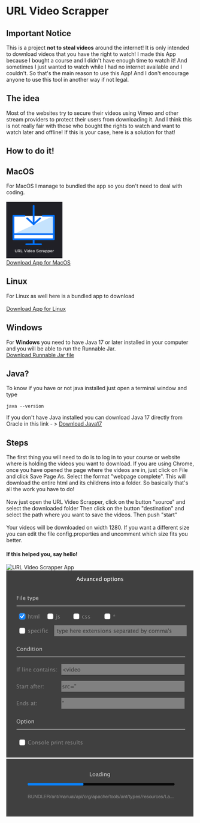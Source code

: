 # URL Video Scrapper

## Important Notice
This is a project **not to steal videos** around the internet! It is only intended to download
videos that you have the right to watch! I made this App because I bought a course and 
I didn't have enough time to watch it! And sometimes I just wanted to watch while I had
no internet available and I couldn't. So that's the main reason to use this App! 
And I don't encourage anyone to use this tool in another way if not legal.

## The idea 
Most of the websites try to secure their videos using Vimeo and other stream providers
to protect their users from downloading it. And I think this is not really fair with those
who bought the rights to watch and want to watch later and offline! If this is your case, here is a solution for that!

## How to do it!
## **MacOS**
For MacOS I manage to bundled the app so you don't need to deal with coding.<br><br>
<a href="https://github.com/rcastrucci/URLVideoScrapper/tree/main/Bundled%20App">
<img src="https://github.com/rcastrucci/URLVideoScrapper/blob/main/Bundled%20App/URLScrapper%20App.png" width="150" height="150"/>
</a><br>
[Download App for MacOS](https://github.com/rcastrucci/URLVideoScrapper/tree/main/Bundled%20App)

## **Linux**
For Linux as well here is a bundled app to download<br><br>
[Download App for Linux](https://github.com/rcastrucci/URLVideoScrapper/blob/main/Bundled%20App/URLScrapper_linux_1_0_5.deb)

## **Windows**
For **Windows** you need to have Java 17 or later installed in your computer and you will be able to run the Runnable Jar.<br>
[Download Runnable Jar file](https://github.com/rcastrucci/URLVideoScrapper/tree/main/Runnable%20Jar)

## Java?
To know if you have or not java installed just open a terminal window and type

    java --version

If you don't have Java installed you can download Java 17 directly from Oracle in this link - > [Download Java17](https://www.oracle.com/java/technologies/javase/jdk17-archive-downloads.html)

## Steps
The first thing you will need to do is to log in to your course or website where is holding
the videos you want to download. If you are using Chrome, once you have opened the page
where the videos are in, just click on File and click Save Page As. Select the format 
"webpage complete". This will download the entire html and its childrens into a folder.
So basically that's all the work you have to do!
<br><br>
Now just open the URL Video Scrapper, click on the button "source" and select the downloaded folder 
Then click on the button "destination" and select the path where you want to save the videos. 
Then push "start"
<br><br>
Your videos will be downloaded on width 1280. If you want a different size you can edit the
file config.properties and uncomment which size fits you better.

#### **If this helped you, say hello!**

<img src="https://github.com/rcastrucci/URLVideoScrapper/blob/main/Runnable%20Jar/main_screen.png" width="500" height="auto" alt="URL Video Scrapper App"/><br>
<img src="https://github.com/rcastrucci/URLVideoScrapper/blob/main/Runnable%20Jar/advanced_screen.png" width="500" height="auto" alt="URL Video Scrapper App"/><br>
<img src="https://github.com/rcastrucci/URLVideoScrapper/blob/main/Runnable%20Jar/loading_screen.png" width="500" height="auto" alt="URL Video Scrapper App"/><br>
